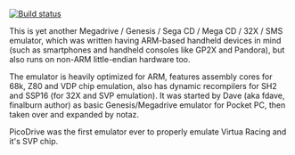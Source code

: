 
[![Build status](https://ci.appveyor.com/api/projects/status/a1a66rbxe3600mrd/branch/master?svg=true)](https://ci.appveyor.com/project/bparker06/picodrive/branch/master)

This is yet another Megadrive / Genesis / Sega CD / Mega CD / 32X / SMS
emulator, which was written having ARM-based handheld devices in mind
(such as smartphones and handheld consoles like GP2X and Pandora),
but also runs on non-ARM little-endian hardware too.

The emulator is heavily optimized for ARM, features assembly cores for
68k, Z80 and VDP chip emulation, also has dynamic recompilers for SH2 and
SSP16 (for 32X and SVP emulation). It was started by Dave (aka fdave,
finalburn author) as basic Genesis/Megadrive emulator for Pocket PC,
then taken over and expanded by notaz.

PicoDrive was the first emulator ever to properly emulate Virtua Racing and
it's SVP chip.
